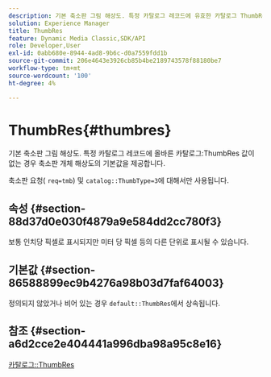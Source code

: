 ```yaml
---
description: 기본 축소판 그림 해상도. 특정 카탈로그 레코드에 유효한 카탈로그 ThumbRes 값이 없는 경우 축소판 개체 해상도의 기본값을 제공합니다.
solution: Experience Manager
title: ThumbRes
feature: Dynamic Media Classic,SDK/API
role: Developer,User
exl-id: 0abb680e-8944-4ad8-9b6c-d0a7559fdd1b
source-git-commit: 206e4643e3926cb85b4be2189743578f88180be7
workflow-type: tm+mt
source-wordcount: '100'
ht-degree: 4%

---
```


# ThumbRes{#thumbres}

기본 축소판 그림 해상도. 특정 카탈로그 레코드에 올바른 카탈로그:ThumbRes 값이 없는 경우 축소판 개체 해상도의 기본값을 제공합니다.

축소판 요청( `req=tmb`) 및 `catalog::ThumbType=3`에 대해서만 사용됩니다.

## 속성 {#section-88d37d0e030f4879a9e584dd2cc780f3}

보통 인치당 픽셀로 표시되지만 미터 당 픽셀 등의 다른 단위로 표시될 수 있습니다.

## 기본값 {#section-86588899ec9b4276a98b03d7faf64003}

정의되지 않았거나 비어 있는 경우 `default::ThumbRes`에서 상속됩니다.

## 참조 {#section-a6d2cce2e404441a996dba98a95c8e16}

[카탈로그::ThumbRes](../../../../../is-api/image-catalog/image-serving-api-ref/c-image-catalog-reference/c-image-svg-data-reference/c-image-data-reference/r-thumbres-cat.md#reference-eedb9991397347c3bed5bd0a785c4c69)
